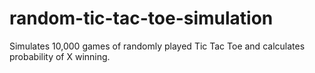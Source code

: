 # random-tic-tac-toe-simulation
Simulates 10,000 games of randomly played Tic Tac Toe and calculates probability of X winning.
